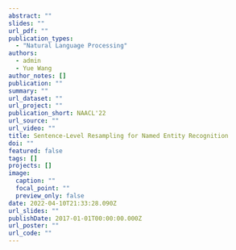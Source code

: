 ```yaml
---
abstract: ""
slides: ""
url_pdf: ""
publication_types:
  - "Natural Language Processing"
authors:
  - admin
  - Yue Wang
author_notes: []
publication: ""
summary: ""
url_dataset: ""
url_project: ""
publication_short: NAACL'22
url_source: ""
url_video: ""
title: Sentence-Level Resampling for Named Entity Recognition
doi: ""
featured: false
tags: []
projects: []
image:
  caption: ""
  focal_point: ""
  preview_only: false
date: 2022-04-10T21:33:28.090Z
url_slides: ""
publishDate: 2017-01-01T00:00:00.000Z
url_poster: ""
url_code: ""
---
```

